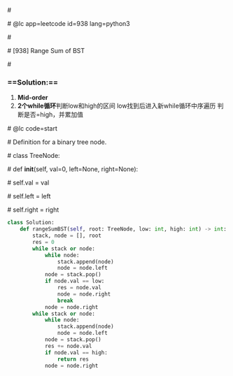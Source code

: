 \#

\# @lc app=leetcode id=938 lang=python3

\#

\# [938] Range Sum of BST

\#

### ==Solution:==

1. **Mid-order** 
2. **2个while循环**判断low和high的区间 low找到后进入新while循环中序遍历 判断是否=high，并累加值

\# @lc code=start

\# Definition for a binary tree node.

\# class TreeNode:

\#     def __init__(self, val=0, left=None, right=None):

\#         self.val = val

\#         self.left = left

\#         self.right = right

```python
class Solution:
	def rangeSumBST(self, root: TreeNode, low: int, high: int) -> int:
        stack, node = [], root
        res = 0
        while stack or node:
            while node:
                stack.append(node)
                node = node.left
            node = stack.pop()
            if node.val == low:
                res = node.val
                node = node.right
                break
            node = node.right
        while stack or node:
            while node:
                stack.append(node)
                node = node.left
            node = stack.pop()
            res += node.val
            if node.val == high:
                return res
            node = node.right
```

